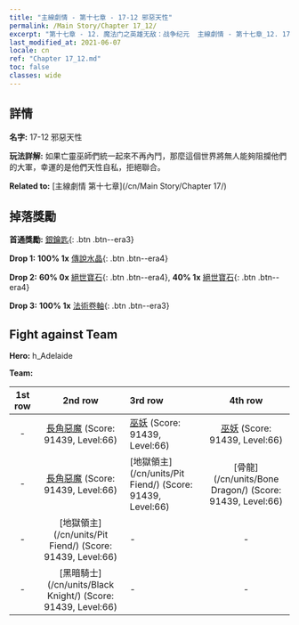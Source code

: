 ```yaml
---
title: "主線劇情 - 第十七章 - 17-12 邪惡天性"
permalink: /Main Story/Chapter 17_12/
excerpt: "第十七章 - 12. 魔法门之英雄无敌：战争纪元  主線劇情 - 第十七章_12. 17-12 邪惡天性"
last_modified_at: 2021-06-07
locale: cn
ref: "Chapter 17_12.md"
toc: false
classes: wide
---
```


## 詳情

 **名字:** 17-12 邪惡天性

 **玩法詳解:** 如果亡靈巫師們統一起來不再內鬥，那麼這個世界將無人能夠阻攔他們的大軍，幸運的是他們天性自私，拒絕聯合。

 **Related to:** [主線劇情 第十七章](/cn/Main Story/Chapter 17/)

## 掉落獎勵

 **首通獎勵:** [銀鑰匙](/cn/Items/con_693/){: .btn .btn--era3}

 **Drop 1:** **100% 1x** [傳說水晶](/cn/Items/mat_59/){: .btn .btn--era4}

 **Drop 2:** **60% 0x** [絕世寶石](/cn/Items/mat_51/){: .btn .btn--era4}, **40% 1x** [絕世寶石](/cn/Items/mat_51/){: .btn .btn--era4}

 **Drop 3:** **100% 1x** [法術卷軸](/cn/Items/con_694/){: .btn .btn--era3}


## Fight against Team
 **Hero:** h_Adelaide

 **Team:**


  | 1st row | 2nd row | 3rd row | 4th row |
  |:----:|:----:|:----|:----:|
  | - | [長角惡魔](/cn/units/Demon/) (Score: 91439, Level:66)  | [巫妖](/cn/units/Lich/) (Score: 91439, Level:66)  | [巫妖](/cn/units/Lich/) (Score: 91439, Level:66)  |
  | - | [長角惡魔](/cn/units/Demon/) (Score: 91439, Level:66)  | [地獄領主](/cn/units/Pit Fiend/) (Score: 91439, Level:66)  | [骨龍](/cn/units/Bone Dragon/) (Score: 91439, Level:66)  |
  | - | [地獄領主](/cn/units/Pit Fiend/) (Score: 91439, Level:66)  | - | - |
  | - | [黑暗騎士](/cn/units/Black Knight/) (Score: 91439, Level:66)  | - | - |


